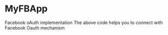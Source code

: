 # MyFBApp
Facebook oAuth implementation
The above code helps you to connect with Facebook Oauth mechanism
